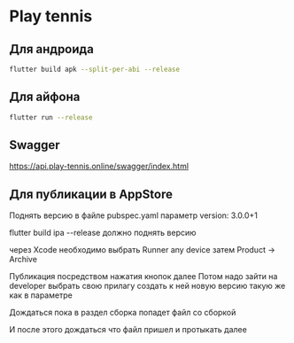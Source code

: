 # Play tennis

## Для андроида

```bash
flutter build apk --split-per-abi --release
```

## Для айфона

```bash
flutter run --release
```

## Swagger

<https://api.play-tennis.online/swagger/index.html>

## Для публикации в AppStore
Поднять версию в файле pubspec.yaml
параметр version: 3.0.0+1

flutter build ipa --release
должно поднять версию

через Xcode необходимо выбрать Runner any device
затем Product -> Archive

Публикация посредством нажатия кнопок далее
Потом надо зайти на developer выбрать свою прилагу создать к ней новую версию
такую же как в параметре

Дождаться пока в раздел сборка попадет файл со сборкой

И после этого дождаться что файл пришел и протыкать далее